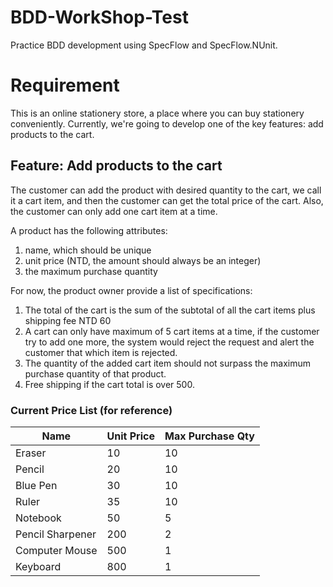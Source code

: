 # BDD-WorkShop-Test
Practice BDD development using SpecFlow and SpecFlow.NUnit.

# Requirement

This is an online stationery store, a place where you can buy stationery conveniently.
Currently, we're going to develop one of the key features: add products to the cart.

## Feature: Add products to the cart

The customer can add the product with desired quantity to the cart, we call it a cart item, and then the customer can get the total price of the cart.
Also, the customer can only add one cart item at a time.

A product has the following attributes:

1. name, which should be unique
2. unit price (NTD, the amount should always be an integer)
3. the maximum purchase quantity

For now, the product owner provide a list of specifications:

1. The total of the cart is the sum of the subtotal of all the cart items plus shipping fee NTD 60
2. A cart can only have maximum of 5 cart items at a time, if the customer try to add one more, the system would reject the request and alert the customer that which item is rejected.
3. The quantity of the added cart item should not surpass the maximum purchase quantity of that product.
4. Free shipping if the cart total is over 500.

### Current Price List (for reference)

| Name             | Unit Price | Max Purchase Qty |
|------------------|------------|------------------|
| Eraser           | 10         | 10               |
| Pencil           | 20         | 10               |
| Blue Pen         | 30         | 10               |
| Ruler            | 35         | 10               |
| Notebook         | 50         | 5                |
| Pencil Sharpener | 200        | 2                |
| Computer Mouse   | 500        | 1                |
| Keyboard         | 800        | 1                |
